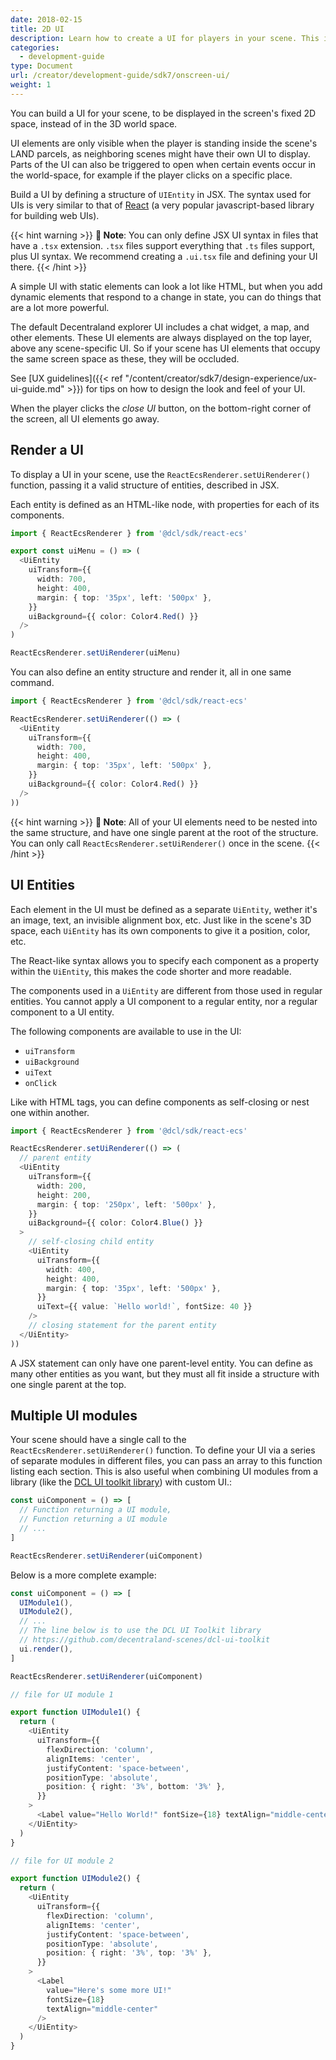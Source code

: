 ```yaml
---
date: 2018-02-15
title: 2D UI
description: Learn how to create a UI for players in your scene. This is useful, for example, to display game-related information.
categories:
  - development-guide
type: Document
url: /creator/development-guide/sdk7/onscreen-ui/
weight: 1
---
```


You can build a UI for your scene, to be displayed in the screen's fixed 2D space, instead of in the 3D world space.

UI elements are only visible when the player is standing inside the scene's LAND parcels, as neighboring scenes might have their own UI to display. Parts of the UI can also be triggered to open when certain events occur in the world-space, for example if the player clicks on a specific place.

Build a UI by defining a structure of `UIEntity` in JSX. The syntax used for UIs is very similar to that of [React](https://reactjs.org/) (a very popular javascript-based library for building web UIs).

{{< hint warning >}}
**📔 Note**: You can only define JSX UI syntax in files that have a `.tsx` extension. `.tsx` files support everything that `.ts` files support, plus UI syntax. We recommend creating a `.ui.tsx` file and defining your UI there.
{{< /hint >}}

A simple UI with static elements can look a lot like HTML, but when you add dynamic elements that respond to a change in state, you can do things that are a lot more powerful.

The default Decentraland explorer UI includes a chat widget, a map, and other elements. These UI elements are always displayed on the top layer, above any scene-specific UI. So if your scene has UI elements that occupy the same screen space as these, they will be occluded.

See [UX guidelines]({{< ref "/content/creator/sdk7/design-experience/ux-ui-guide.md" >}}) for tips on how to design the look and feel of your UI.

<!-- TODO: Should I call it JSX? any better name?? -->

When the player clicks the _close UI_ button, on the bottom-right corner of the screen, all UI elements go away.

## Render a UI

To display a UI in your scene, use the `ReactEcsRenderer.setUiRenderer()` function, passing it a valid structure of entities, described in JSX.

Each entity is defined as an HTML-like node, with properties for each of its components.

```ts
import { ReactEcsRenderer } from '@dcl/sdk/react-ecs'

export const uiMenu = () => (
  <UiEntity
    uiTransform={{
      width: 700,
      height: 400,
      margin: { top: '35px', left: '500px' },
    }}
    uiBackground={{ color: Color4.Red() }}
  />
)

ReactEcsRenderer.setUiRenderer(uiMenu)
```

You can also define an entity structure and render it, all in one same command.

```ts
import { ReactEcsRenderer } from '@dcl/sdk/react-ecs'

ReactEcsRenderer.setUiRenderer(() => (
  <UiEntity
    uiTransform={{
      width: 700,
      height: 400,
      margin: { top: '35px', left: '500px' },
    }}
    uiBackground={{ color: Color4.Red() }}
  />
))
```

{{< hint warning >}}
**📔 Note**: All of your UI elements need to be nested into the same structure, and have one single parent at the root of the structure. You can only call `ReactEcsRenderer.setUiRenderer()` once in the scene.
{{< /hint >}}

## UI Entities

Each element in the UI must be defined as a separate `UiEntity`, wether it's an image, text, an invisible alignment box, etc. Just like in the scene's 3D space, each `UiEntity` has its own components to give it a position, color, etc.

The React-like syntax allows you to specify each component as a property within the `UiEntity`, this makes the code shorter and more readable.

The components used in a `UiEntity` are different from those used in regular entities. You cannot apply a UI component to a regular entity, nor a regular component to a UI entity.

The following components are available to use in the UI:

- `uiTransform`
- `uiBackground`
- `uiText`
- `onClick`

Like with HTML tags, you can define components as self-closing or nest one within another.

```ts
import { ReactEcsRenderer } from '@dcl/sdk/react-ecs'

ReactEcsRenderer.setUiRenderer(() => (
  // parent entity
  <UiEntity
    uiTransform={{
      width: 200,
      height: 200,
      margin: { top: '250px', left: '500px' },
    }}
    uiBackground={{ color: Color4.Blue() }}
  >
    // self-closing child entity
    <UiEntity
      uiTransform={{
        width: 400,
        height: 400,
        margin: { top: '35px', left: '500px' },
      }}
      uiText={{ value: `Hello world!`, fontSize: 40 }}
    />
    // closing statement for the parent entity
  </UiEntity>
))
```

A JSX statement can only have one parent-level entity. You can define as many other entities as you want, but they must all fit inside a structure with one single parent at the top.

## Multiple UI modules

Your scene should have a single call to the `ReactEcsRenderer.setUiRenderer()` function. To define your UI via a series of separate modules in different files, you can pass an array to this function listing each section. This is also useful when combining UI modules from a library (like the [DCL UI toolkit library](https://github.com/decentraland-scenes/dcl-ui-toolkit)) with custom UI.:

```ts
const uiComponent = () => [
  // Function returning a UI module,
  // Function returning a UI module
  // ...
]

ReactEcsRenderer.setUiRenderer(uiComponent)
```

Below is a more complete example:

```ts
const uiComponent = () => [
  UIModule1(),
  UIModule2(),
  // ...
  // The line below is to use the DCL UI Toolkit library
  // https://github.com/decentraland-scenes/dcl-ui-toolkit
  ui.render(),
]

ReactEcsRenderer.setUiRenderer(uiComponent)

// file for UI module 1

export function UIModule1() {
  return (
    <UiEntity
      uiTransform={{
        flexDirection: 'column',
        alignItems: 'center',
        justifyContent: 'space-between',
        positionType: 'absolute',
        position: { right: '3%', bottom: '3%' },
      }}
    >
      <Label value="Hello World!" fontSize={18} textAlign="middle-center" />
    </UiEntity>
  )
}

// file for UI module 2

export function UIModule2() {
  return (
    <UiEntity
      uiTransform={{
        flexDirection: 'column',
        alignItems: 'center',
        justifyContent: 'space-between',
        positionType: 'absolute',
        position: { right: '3%', top: '3%' },
      }}
    >
      <Label
        value="Here's some more UI!"
        fontSize={18}
        textAlign="middle-center"
      />
    </UiEntity>
  )
}
```
